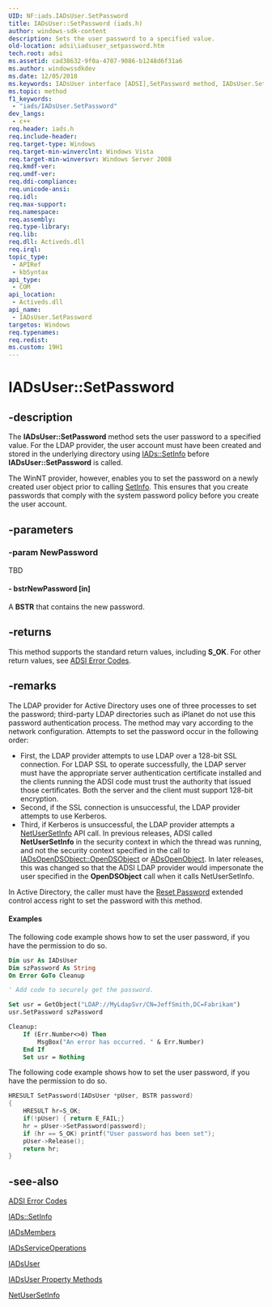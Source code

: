 ```yaml
---
UID: NF:iads.IADsUser.SetPassword
title: IADsUser::SetPassword (iads.h)
author: windows-sdk-content
description: Sets the user password to a specified value.
old-location: adsi\iadsuser_setpassword.htm
tech.root: adsi
ms.assetid: cad38632-9f0a-4707-9086-b1248d6f31a6
ms.author: windowssdkdev
ms.date: 12/05/2018
ms.keywords: IADsUser interface [ADSI],SetPassword method, IADsUser.SetPassword, IADsUser::SetPassword, SetPassword, SetPassword method [ADSI], SetPassword method [ADSI],IADsUser interface, _ds_iadsuser_setpassword, adsi.iadsuser__setpassword, adsi.iadsuser_setpassword, iads/IADsUser::SetPassword
ms.topic: method
f1_keywords: 
 - "iads/IADsUser.SetPassword"
dev_langs:
 - c++
req.header: iads.h
req.include-header: 
req.target-type: Windows
req.target-min-winverclnt: Windows Vista
req.target-min-winversvr: Windows Server 2008
req.kmdf-ver: 
req.umdf-ver: 
req.ddi-compliance: 
req.unicode-ansi: 
req.idl: 
req.max-support: 
req.namespace: 
req.assembly: 
req.type-library: 
req.lib: 
req.dll: Activeds.dll
req.irql: 
topic_type:
 - APIRef
 - kbSyntax
api_type:
 - COM
api_location:
 - Activeds.dll
api_name:
 - IADsUser.SetPassword
targetos: Windows
req.typenames: 
req.redist: 
ms.custom: 19H1
---
```


# IADsUser::SetPassword


## -description



   The <b>IADsUser::SetPassword</b> method sets the user password to a specified value. For the LDAP provider, the user account must have been created and stored in the underlying directory using  <a href="https://docs.microsoft.com/windows/desktop/api/iads/nf-iads-iads-setinfo">IADs::SetInfo</a> before <b>IADsUser::SetPassword</b> is called.

The WinNT provider, however, enables you to set the password on a newly created user object prior to calling <a href="https://docs.microsoft.com/windows/desktop/api/iads/nf-iads-iads-setinfo">SetInfo</a>. This ensures that you create  passwords that comply with the system password policy before you create the user account.


## -parameters




### -param NewPassword

TBD




#### - bstrNewPassword [in]

A <b>BSTR</b> that contains the new password.


## -returns



This method supports the standard return values, including <b>S_OK</b>. For other return values, see  <a href="https://docs.microsoft.com/windows/desktop/ADSI/adsi-error-codes">ADSI Error Codes</a>.




## -remarks



The LDAP provider for Active Directory uses one of three processes to set the password; third-party LDAP directories such as iPlanet do not use this password authentication process. The method may vary according to the network configuration. Attempts to set the password occur in the following order:

<ul>
<li>First, the LDAP provider attempts to use LDAP over a 128-bit SSL connection. For LDAP SSL to operate successfully, the LDAP server must have the appropriate server authentication certificate installed and the clients running the ADSI code must trust the authority that issued those certificates. Both the server and the client must support 128-bit encryption.</li>
<li>Second, if the SSL connection is unsuccessful, the LDAP provider attempts to use Kerberos.</li>
<li>Third, if Kerberos is unsuccessful, the LDAP provider attempts a <a href="https://docs.microsoft.com/windows/desktop/api/lmaccess/nf-lmaccess-netusersetinfo">NetUserSetInfo</a> API call. In previous releases, ADSI called <b>NetUserSetInfo</b> in the security context in which the thread was running, and not the security context specified in the call to <a href="https://docs.microsoft.com/windows/desktop/api/iads/nf-iads-iadsopendsobject-opendsobject">IADsOpenDSObject::OpenDSObject</a> or <a href="https://docs.microsoft.com/windows/desktop/api/adshlp/nf-adshlp-adsopenobject">ADsOpenObject</a>. In later releases, this was changed so that the ADSI LDAP provider would impersonate the user specified in the <b>OpenDSObject</b> call when it calls NetUserSetInfo.</li>
</ul>
In Active Directory, the caller must have the <a href="https://docs.microsoft.com/windows/desktop/ADSchema/r-user-force-change-password">Reset Password</a> extended control access right to set the password with this method.


#### Examples

The following code example shows how to set the user password, if you have the permission to do so.


```vb
Dim usr As IADsUser
Dim szPassword As String
On Error GoTo Cleanup

' Add code to securely get the password.

Set usr = GetObject("LDAP://MyLdapSvr/CN=JeffSmith,DC=Fabrikam")
usr.SetPassword szPassword

Cleanup:
    If (Err.Number<>0) Then
        MsgBox("An error has occurred. " & Err.Number)
    End If
    Set usr = Nothing
```


The following code example shows how to set the user password, if you have the permission to do so.


```cpp
HRESULT SetPassword(IADsUser *pUser, BSTR password)
{
    HRESULT hr=S_OK;
    if(!pUser) { return E_FAIL;}
    hr = pUser->SetPassword(password);
    if (hr == S_OK) printf("User password has been set");
    pUser->Release();
    return hr;
}

```





## -see-also




<a href="https://docs.microsoft.com/windows/desktop/ADSI/adsi-error-codes">ADSI Error Codes</a>



<a href="https://docs.microsoft.com/windows/desktop/api/iads/nf-iads-iads-setinfo">IADs::SetInfo</a>



<a href="https://docs.microsoft.com/windows/desktop/api/iads/nn-iads-iadsmembers">IADsMembers</a>



<a href="https://docs.microsoft.com/windows/desktop/api/iads/nn-iads-iadsserviceoperations">IADsServiceOperations</a>



<a href="https://docs.microsoft.com/windows/desktop/api/iads/nn-iads-iadsuser">IADsUser</a>



<a href="https://docs.microsoft.com/windows/desktop/ADSI/iadsuser-property-methods">IADsUser
  Property Methods</a>



<a href="https://docs.microsoft.com/windows/desktop/api/lmaccess/nf-lmaccess-netusersetinfo">NetUserSetInfo</a>
 

 

